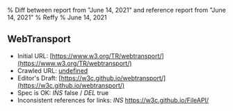 % Diff between report from "June 14, 2021" and reference report from "June 14, 2021"
% Reffy
% June 14, 2021

## WebTransport

- Initial URL: [https://www.w3.org/TR/webtransport/](https://www.w3.org/TR/webtransport/)
- Crawled URL: [undefined](undefined)
- Editor's Draft: [https://w3c.github.io/webtransport/](https://w3c.github.io/webtransport/)
- Spec is OK: *INS* false / *DEL* true
- Inconsistent references for links: *INS* https://w3c.github.io/FileAPI/


